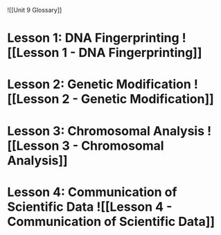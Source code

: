 ![[Unit 9 Glossary]]

# Lesson 1: DNA Fingerprinting ![[Lesson 1 - DNA Fingerprinting]]
# Lesson 2: Genetic Modification ![[Lesson 2  - Genetic Modification]]
# Lesson 3: Chromosomal Analysis ![[Lesson 3 - Chromosomal Analysis]]
# Lesson 4: Communication of Scientific Data ![[Lesson 4 - Communication of Scientific Data]]

